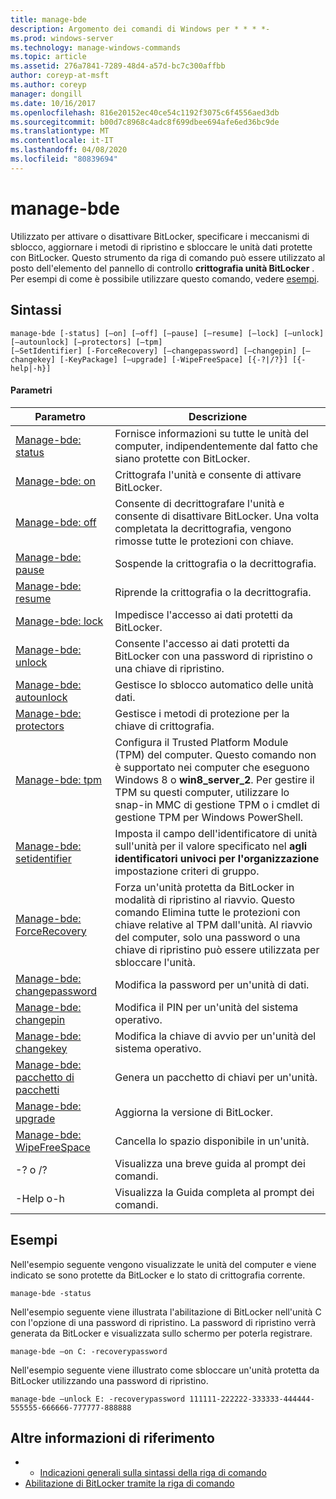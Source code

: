 ```yaml
---
title: manage-bde
description: Argomento dei comandi di Windows per * * * *-
ms.prod: windows-server
ms.technology: manage-windows-commands
ms.topic: article
ms.assetid: 276a7841-7289-48d4-a57d-bc7c300affbb
author: coreyp-at-msft
ms.author: coreyp
manager: dongill
ms.date: 10/16/2017
ms.openlocfilehash: 816e20152ec40ce54c1192f3075c6f4556aed3db
ms.sourcegitcommit: b00d7c8968c4adc8f699dbee694afe6ed36bc9de
ms.translationtype: MT
ms.contentlocale: it-IT
ms.lasthandoff: 04/08/2020
ms.locfileid: "80839694"
---
```

# <a name="manage-bde"></a>manage-bde



Utilizzato per attivare o disattivare BitLocker, specificare i meccanismi di sblocco, aggiornare i metodi di ripristino e sbloccare le unità dati protette con BitLocker. Questo strumento da riga di comando può essere utilizzato al posto dell'elemento del pannello di controllo **crittografia unità BitLocker** . Per esempi di come è possibile utilizzare questo comando, vedere [esempi](#BKMK_Examples).

## <a name="syntax"></a>Sintassi

```
manage-bde [-status] [–on] [–off] [–pause] [–resume] [–lock] [–unlock] [–autounlock] [–protectors] [–tpm] 
[–SetIdentifier] [-ForceRecovery] [–changepassword] [–changepin] [–changekey] [-KeyPackage] [–upgrade] [-WipeFreeSpace] [{-?|/?}] [{-help|-h}]
```

#### <a name="parameters"></a>Parametri

|Parametro|Descrizione|
|---------|-----------|
|[Manage-bde: status](manage-bde-status.md)|Fornisce informazioni su tutte le unità del computer, indipendentemente dal fatto che siano protette con BitLocker.|
|[Manage-bde: on](manage-bde-on.md)|Crittografa l'unità e consente di attivare BitLocker.|
|[Manage-bde: off](manage-bde-off.md)|Consente di decrittografare l'unità e consente di disattivare BitLocker. Una volta completata la decrittografia, vengono rimosse tutte le protezioni con chiave.|
|[Manage-bde: pause](manage-bde-pause.md)|Sospende la crittografia o la decrittografia.|
|[Manage-bde: resume](manage-bde-resume.md)|Riprende la crittografia o la decrittografia.|
|[Manage-bde: lock](manage-bde-lock.md)|Impedisce l'accesso ai dati protetti da BitLocker.|
|[Manage-bde: unlock](manage-bde-unlock.md)|Consente l'accesso ai dati protetti da BitLocker con una password di ripristino o una chiave di ripristino.|
|[Manage-bde: autounlock](manage-bde-autounlock.md)|Gestisce lo sblocco automatico delle unità dati.|
|[Manage-bde: protectors](manage-bde-protectors.md)|Gestisce i metodi di protezione per la chiave di crittografia.|
|[Manage-bde: tpm](manage-bde-tpm.md)|Configura il Trusted Platform Module (TPM) del computer. Questo comando non è supportato nei computer che eseguono Windows 8 o **win8_server_2**. Per gestire il TPM su questi computer, utilizzare lo snap-in MMC di gestione TPM o i cmdlet di gestione TPM per Windows PowerShell.|
|[Manage-bde: setidentifier](manage-bde-setidentifier.md)|Imposta il campo dell'identificatore di unità sull'unità per il valore specificato nel **agli identificatori univoci per l'organizzazione** impostazione criteri di gruppo.|
|[Manage-bde: ForceRecovery](manage-bde-forcerecovery.md)|Forza un'unità protetta da BitLocker in modalità di ripristino al riavvio. Questo comando Elimina tutte le protezioni con chiave relative al TPM dall'unità. Al riavvio del computer, solo una password o una chiave di ripristino può essere utilizzata per sbloccare l'unità.|
|[Manage-bde: changepassword](manage-bde-changepassword.md)|Modifica la password per un'unità di dati.|
|[Manage-bde: changepin](manage-bde-changepin.md)|Modifica il PIN per un'unità del sistema operativo.|
|[Manage-bde: changekey](manage-bde-changekey.md)|Modifica la chiave di avvio per un'unità del sistema operativo.|
|[Manage-bde: pacchetto di pacchetti](manage-bde-keypackage.md)|Genera un pacchetto di chiavi per un'unità.|
|[Manage-bde: upgrade](manage-bde-upgrade.md)|Aggiorna la versione di BitLocker.|
|[Manage-bde: WipeFreeSpace](manage-bde-wipefreespace.md)|Cancella lo spazio disponibile in un'unità.|
|-? o /?|Visualizza una breve guida al prompt dei comandi.|
|-Help o-h|Visualizza la Guida completa al prompt dei comandi.|

## <a name="examples"></a><a name=BKMK_Examples></a>Esempi

Nell'esempio seguente vengono visualizzate le unità del computer e viene indicato se sono protette da BitLocker e lo stato di crittografia corrente.
```
manage-bde -status
```
Nell'esempio seguente viene illustrata l'abilitazione di BitLocker nell'unità C con l'opzione di una password di ripristino. La password di ripristino verrà generata da BitLocker e visualizzata sullo schermo per poterla registrare.
```
manage-bde –on C: -recoverypassword
```
Nell'esempio seguente viene illustrato come sbloccare un'unità protetta da BitLocker utilizzando una password di ripristino.
```
manage-bde –unlock E: -recoverypassword 111111-222222-333333-444444-555555-666666-777777-888888
```

## <a name="additional-references"></a>Altre informazioni di riferimento

-   - [Indicazioni generali sulla sintassi della riga di comando](command-line-syntax-key.md)
-   [Abilitazione di BitLocker tramite la riga di comando](https://technet.microsoft.com/library/dd894351(v=ws.10).aspx)
